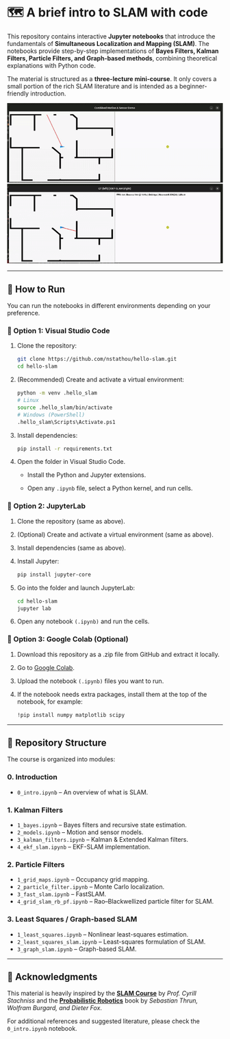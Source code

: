 # 🗺️ A brief intro to SLAM with code

This repository contains interactive **Jupyter notebooks** that introduce the fundamentals of **Simultaneous Localization and Mapping (SLAM)**. The notebooks provide step-by-step implementations of **Bayes Filters, Kalman Filters, Particle Filters, and Graph-based methods**, combining theoretical explanations with Python code.  

The material is structured as a **three-lecture mini-course**. It only covers a small portion of the rich SLAM literature and is intended as a beginner-friendly introduction.

![model_demo](./notebooks/figures/models_demo.gif) ![model_demo](./notebooks/figures/ekf_demo.gif)

---

## 🚀 How to Run

You can run the notebooks in different environments depending on your preference.

### 🔹 Option 1: Visual Studio Code

1. Clone the repository:

   ```bash
   git clone https://github.com/nstathou/hello-slam.git
   cd hello-slam

2. (Recommended) Create and activate a virtual environment:

    ```bash
    python -m venv .hello_slam
    # Linux
    source .hello_slam/bin/activate
    # Windows (PowerShell)
    .hello_slam\Scripts\Activate.ps1

3. Install dependencies:

    ```bash
    pip install -r requirements.txt

4. Open the folder in Visual Studio Code.

    - Install the Python and Jupyter extensions.

    - Open any `.ipynb` file, select a Python kernel, and run cells.

### 🔹 Option 2: JupyterLab

1. Clone the repository (same as above).

2. (Optional) Create and activate a virtual environment (same as above).

3. Install dependencies (same as above).

4. Install Jupyter:
   ```bash
   pip install jupyter-core
   
5. Go into the folder and launch JupyterLab:

    ```bash
    cd hello-slam
    jupyter lab

6. Open any notebook `(.ipynb)` and run the cells.

### 🔹 Option 3: Google Colab (Optional)

1. Download this repository as a .zip file from GitHub and extract it locally.

2. Go to [Google Colab](https://colab.google/).

3. Upload the notebook `(.ipynb)` files you want to run.

4. If the notebook needs extra packages, install them at the top of the notebook, for example:

    ```bash
    !pip install numpy matplotlib scipy

---

## 📂 Repository Structure

The course is organized into modules:

### **0. Introduction**

- `0_intro.ipynb` – An overview of what is SLAM.

### **1. Kalman Filters**

- `1_bayes.ipynb` – Bayes filters and recursive state estimation.  
- `2_models.ipynb` – Motion and sensor models.  
- `3_kalman_filters.ipynb` – Kalman & Extended Kalman filters.  
- `4_ekf_slam.ipynb` – EKF-SLAM implementation.

### **2. Particle Filters**

- `1_grid_maps.ipynb` – Occupancy grid mapping.  
- `2_particle_filter.ipynb` – Monte Carlo localization.  
- `3_fast_slam.ipynb` – FastSLAM.  
- `4_grid_slam_rb_pf.ipynb` – Rao–Blackwellized particle filter for SLAM.

### **3. Least Squares / Graph-based SLAM**

- `1_least_squares.ipynb` – Nonlinear least-squares estimation.  
- `2_least_squares_slam.ipynb` – Least-squares formulation of SLAM.  
- `3_graph_slam.ipynb` – Graph-based SLAM.

---

## 🙏 Acknowledgments

This material is heavily inspired by the **[SLAM Course](https://www.youtube.com/playlist?list=PLgnQpQtFTOGQrZ4O5QzbIHgl3b1JHimN_)** by *Prof. Cyrill Stachniss* and the **[Probabilistic Robotics](https://mitpress.mit.edu/9780262201629/probabilistic-robotics/)** book by *Sebastian Thrun, Wolfram Burgard, and Dieter Fox*.  

For additional references and suggested literature, please check the `0_intro.ipynb` notebook.
